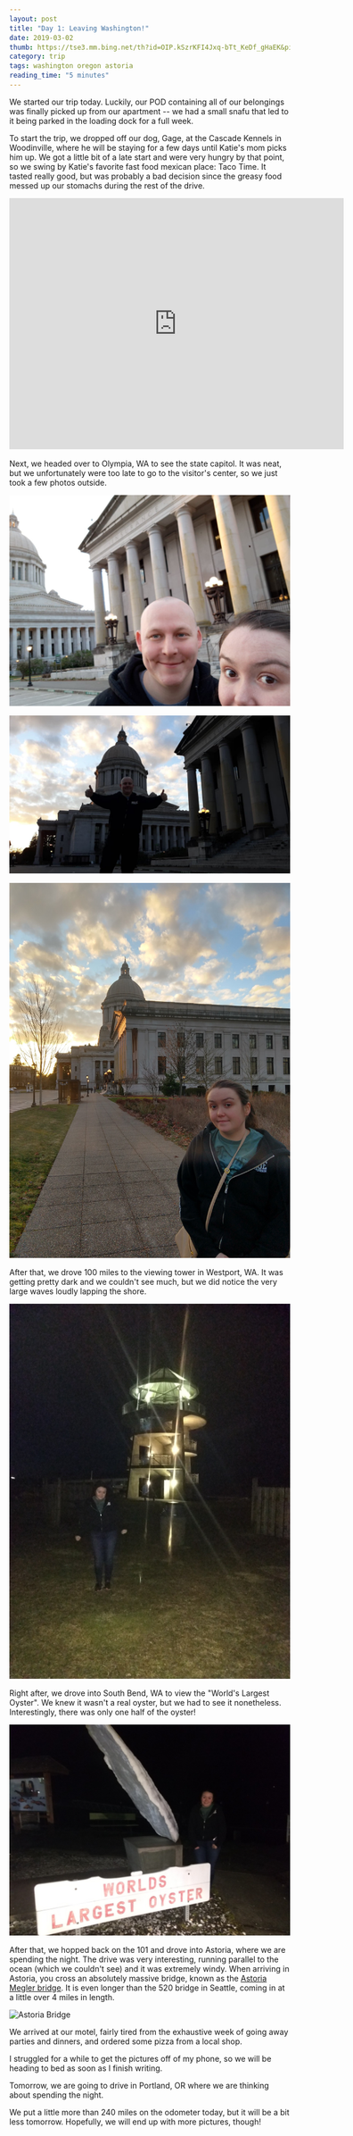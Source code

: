 ```yaml
---
layout: post
title: "Day 1: Leaving Washington!"
date: 2019-03-02
thumb: https://tse3.mm.bing.net/th?id=OIP.kSzrKFI4Jxq-bTt_KeDf_gHaEK&pid=Api
category: trip
tags: washington oregon astoria
reading_time: "5 minutes"
---
```


We started our trip today. Luckily, our POD containing all of our belongings was finally
picked up from our apartment -- we had a small snafu that led to it being parked in the
loading dock for a full week.

To start the trip, we dropped off our dog, Gage, at the Cascade Kennels in Woodinville, where
he will be staying for a few days until Katie's mom picks him up. We got a little bit of a late
start and were very hungry by that point, so we swing by Katie's favorite fast food mexican place:
Taco Time. It tasted really good, but was probably a bad decision since the greasy food messed
up our stomachs during the rest of the drive.

<iframe src="https://www.google.com/maps/embed?pb=!1m52!1m12!1m3!1d1393850.039986648!2d-124.2311730984289!3d46.97419730066057!2m3!1f0!2f0!3f0!3m2!1i1024!2i768!4f13.1!4m37!3e0!4m5!1s0x54900bfdd4f19947%3A0x6f9a6b2a29954e39!2sCascade+Kennels%2C+Inc.%2C+20005+178th+Ave+NE%2C+Woodinville%2C+WA+98072!3m2!1d47.772312!2d-122.104249!4m5!1s0x54900d990287ff15%3A0x8c41480ffcd52a6!2sTaco+Time%2C+Northeast+175th+Street%2C+Woodinville%2C+WA!3m2!1d47.7548855!2d-122.1536017!4m5!1s0x549174fcfebd0985%3A0x4432a80ad77ff31a!2sWashington+State+Capitol+Building+and+Campus%2C+Sid+Snyder+Avenue+Southwest%2C+Olympia%2C+WA!3m2!1d47.0357219!2d-122.9048303!4m5!1s0x5492445a1c04c10f%3A0x158e8cda2d8a5777!2sWestport+Viewing+Tower%2C+Westhaven+Drive%2C+Westport%2C+WA!3m2!1d46.9115095!2d-124.11746869999999!4m5!1s0x5493b1a5a792bd89%3A0x385b0a501c107df4!2sWorld%E2%80%99s+Largest+Oyster%2C+South+Bend%2C+WA!3m2!1d46.6663408!2d-123.8109143!4m5!1s0x54937b440995fb8b%3A0xf7dd72f1a11b8abf!2sAstoria%2C+OR!3m2!1d46.1878841!2d-123.8312534!5e0!3m2!1sen!2sus!4v1551595624671" width="600" height="450" frameborder="0" style="border:0" allowfullscreen></iframe>

Next, we headed over to Olympia, WA to see the state capitol. It was neat, but
we unfortunately were too late to go to the visitor's center, so we just took a few photos
outside.

![Selfie at the Capitol](/assets/images/53625592_614550832338711_2450451740571467776_n.jpg)

![Nick at the Capitol](/assets/images/53452017_387699675349623_1871352680052424704_n.jpg)

![Katie at the Capitol](/assets/images/53080089_253839508885824_1494871691019419648_n.jpg)

After that, we drove 100 miles to the viewing tower in Westport, WA. It was getting
pretty dark and we couldn't see much, but we did notice the very large waves loudly
lapping the shore.

![Westport Tower](/assets/images/53399754_593057647830052_8839125076935704576_n.jpg)

Right after, we drove into South Bend, WA to view the "World's Largest Oyster".
We knew it wasn't a real oyster, but we had to see it nonetheless.
Interestingly, there was only one half of the oyster!

![Largest Oyster](53145810_309894676545649_3100477040613130240_n.jpg)

After that, we hopped back on the 101 and drove into Astoria, where we are spending
the night. The drive was very interesting, running parallel to the ocean (which
we couldn't see) and it was extremely windy. When arriving in Astoria, you cross
an absolutely massive bridge, known as the [Astoria Megler bridge](https://en.wikipedia.org/wiki/Astoria%E2%80%93Megler_Bridge).
It is even longer than the 520 bridge in Seattle, coming in at a little over 4 miles in length.

![Astoria Bridge](https://upload.wikimedia.org/wikipedia/commons/thumb/d/d7/USACE_Astoria-Megler_Bridge.jpg/440px-USACE_Astoria-Megler_Bridge.jpg)

We arrived at our motel, fairly tired from the exhaustive week of going away
parties and dinners, and ordered some pizza from a local shop.

I struggled for a while to get the pictures off of my phone, so we will be heading
to bed as soon as I finish writing.

Tomorrow, we are going to drive in Portland, OR where we are thinking about spending
the night.

We put a little more than 240 miles on the odometer today, but it will be a bit less
tomorrow. Hopefully, we will end up with more pictures, though!